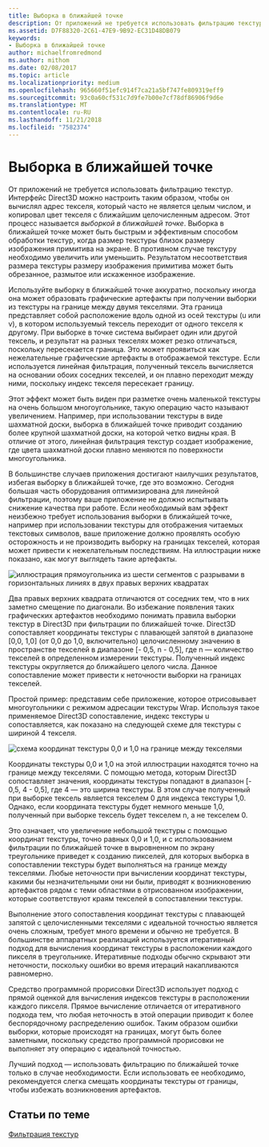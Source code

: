 ```yaml
---
title: Выборка в ближайшей точке
description: От приложений не требуется использовать фильтрацию текстур.
ms.assetid: D7F88320-2C61-47E9-9B92-EC31D48DB079
keywords:
- Выборка в ближайшей точке
author: michaelfromredmond
ms.author: mithom
ms.date: 02/08/2017
ms.topic: article
ms.localizationpriority: medium
ms.openlocfilehash: 965660f51efc914f7ca21a5bf747fe809319eff9
ms.sourcegitcommit: 93c0a60cf531c7d9fe7b00e7cf78df86906f9d6e
ms.translationtype: MT
ms.contentlocale: ru-RU
ms.lasthandoff: 11/21/2018
ms.locfileid: "7582374"
---
```

# <a name="span-iddirect3dconceptsnearest-pointsamplingspannearest-point-sampling"></a><span id="direct3dconcepts.nearest-point_sampling"></span>Выборка в ближайшей точке


От приложений не требуется использовать фильтрацию текстур. Интерфейс Direct3D можно настроить таким образом, чтобы он вычислял адрес текселя, который часто не является целым числом, и копировал цвет текселя с ближайшим целочисленным адресом. Этот процесс называется *выборкой в ближайшей точке*. Выборка в ближайшей точке может быть быстрым и эффективным способом обработки текстур, когда размер текстуры близок размеру изображения примитива на экране. В противном случае текстуру необходимо увеличить или уменьшить. Результатом несоответствия размера текстуры размеру изображения примитива может быть обрезанное, размытое или искаженное изображение.

Используйте выборку в ближайшей точке аккуратно, поскольку иногда она может образовать графические артефакты при получении выборки из текстуры на границе между двумя текселями. Эта граница представляет собой расположение вдоль одной из осей текстуры (u или v), в котором используемый тексель переходит от одного текселя к другому. При выборке в точке система выбирает один или другой тексель, и результат на разных текселях может резко отличаться, поскольку пересекается граница. Это может проявиться как нежелательные графические артефакты в отображаемой текстуре. Если используется линейная фильтрация, полученный тексель вычисляется на основании обоих соседних текселей, и он плавно переходит между ними, поскольку индекс текселя пересекает границу.

Этот эффект может быть виден при разметке очень маленькой текстуры на очень большом многоугольнике, такую операцию часто называют увеличением. Например, при использовании текстуры в виде шахматной доски, выборка в ближайшей точке приводит созданию более крупной шахматной доски, на которой четко видны края. В отличие от этого, линейная фильтрация текстур создает изображение, где цвета шахматной доски плавно меняются по поверхности многоугольника.

В большинстве случаев приложения достигают наилучших результатов, избегая выборку в ближайшей точке, где это возможно. Сегодня большая часть оборудования оптимизирована для линейной фильтрации, поэтому ваше приложение не должно испытывать снижение качества при работе. Если необходимый вам эффект неизбежно требует использования выборки в ближайшей точке, например при использовании текстуры для отображения читаемых текстовых символов, ваше приложение должно проявлять особую осторожность и не производить выборку на границах текселей, которая может привести к нежелательным последствиям. На иллюстрации ниже показано, как могут выглядеть такие артефакты.

![иллюстрация прямоугольника из шести сегментов с разрывами в горизонтальных линиях в двух правых верхних квадратах](images/ptrtfct.png)

Два правых верхних квадрата отличаются от соседних тем, что в них заметно смещение по диагонали. Во избежание появления таких графических артефактов необходимо понимать правила выборки текстур в Direct3D при фильтрации по ближайшей точке. Direct3D сопоставляет координаты текстуры с плавающей запятой в диапазоне \[0,0, 1,0\] (от 0,0 до 1,0, включительно) целочисленному значению в пространстве текселей в диапазоне \[- 0,5, n - 0,5\], где n — количество текселей в определенном измерении текстуры. Полученный индекс текстуры округляется до ближайшего целого числа. Данное сопоставление может привести к неточности выборки на границах текселей.

Простой пример: представим себе приложение, которое отрисовывает многоугольники с режимом адресации текстуры Wrap. Используя такое применяемое Direct3D сопоставление, индекс текстуры u сопоставляется, как показано на следующей схеме для текстуры с шириной 4 текселя.

![схема координат текстуры 0,0 и 1,0 на границе между текселями](images/ptsmpprb.png)

Координаты текстуры 0,0 и 1,0 на этой иллюстрации находятся точно на границе между текселями. С помощью метода, которым Direct3D сопоставляет значения, координаты текстуры попадают в диапазон \[- 0,5, 4 - 0,5\], где 4 — это ширина текстуры. В этом случае полученный при выборке тексель является текселем 0 для индекса текстуры 1,0. Однако, если координата текстуры будет немного меньше 1,0, полученный при выборке тексель будет текселем n, а не текселем 0.

Это означает, что увеличение небольшой текстуры с помощью координат текстуры, точно равных 0,0 и 1,0, и с использованием фильтрации по ближайшей точке в выровненном по экрану треугольнике приведет к созданию пикселей, для которых выборка в сопоставлении текстуры будет выполняться на границе между текселями. Любые неточности при вычислении координат текстуры, какими бы незначительными они ни были, приводят к возникновению артефактов рядом с теми областями в отрисованном изображении, которые соответствуют краям текселей в сопоставлении текстуры.

Выполнение этого сопоставления координат текстуры с плавающей запятой с целочисленными текселями с идеальной точностью является очень сложным, требует много времени и обычно не требуется. В большинстве аппаратных реализаций используется итеративный подход для вычисления координат текстуры в расположении каждого пикселя в треугольнике. Итеративные подходы обычно скрывают эти неточности, поскольку ошибки во время итераций накапливаются равномерно.

Средство программной прорисовки Direct3D использует подход с прямой оценкой для вычисления индексов текстуры в расположении каждого пикселя. Прямое вычисление отличается от итеративного подхода тем, что любая неточность в этой операции приводит к более беспорядочному распределению ошибок. Таким образом ошибки выборки, которые происходят на границах, могут быть более заметными, поскольку средство программной прорисовки не выполняет эту операцию с идеальной точностью.

Лучший подход — использовать фильтрацию по ближайшей точке только в случае необходимости. Если использовать ее необходимо, рекомендуется слегка смещать координаты текстуры от границы, чтобы избежать возникновения артефактов.

## <a name="span-idrelated-topicsspanrelated-topics"></a><span id="related-topics"></span>Статьи по теме


[Фильтрация текстур](texture-filtering.md)

 

 




